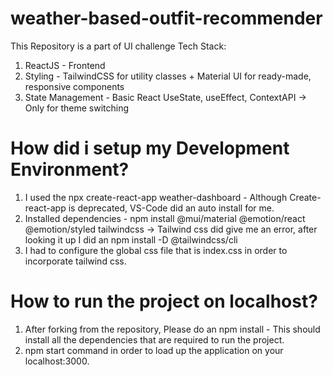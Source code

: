 # weather-based-outfit-recommender
This Repository is a part of UI challenge
Tech Stack:
1. ReactJS - Frontend 
2. Styling - TailwindCSS for utility classes + Material UI for ready-made, responsive components
3. State Management - Basic React UseState, useEffect, ContextAPI -> Only for theme switching
   
# How did i setup my Development Environment?
1. I used the npx create-react-app weather-dashboard - Although Create-react-app is deprecated, VS-Code did an auto install for me. 
2. Installed dependencies - npm install @mui/material @emotion/react @emotion/styled tailwindcss -> Tailwind css did give me an error, after looking it up I did an npm install -D @tailwindcss/cli
3. I had to configure the global css file that is index.css in order to incorporate tailwind css.
   

# How to run the project on localhost?
1. After forking from the repository, Please do an npm install - This should install all the dependencies that are required to run the project. 
2. npm start command in order to load up the application on your localhost:3000.

